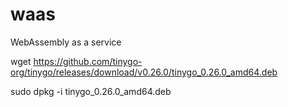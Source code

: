 # waas
WebAssembly as a service

wget https://github.com/tinygo-org/tinygo/releases/download/v0.26.0/tinygo_0.26.0_amd64.deb

sudo dpkg -i tinygo_0.26.0_amd64.deb
